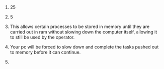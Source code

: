 1. 25

2. 5

3. This allows certain processes to be stored in memory until they are carried out in ram without slowing down the computer itself, allowing it to still be used by the operator.

4. Your pc will be forced to slow down and complete the tasks pushed out to memory before it can continue.

5. 
